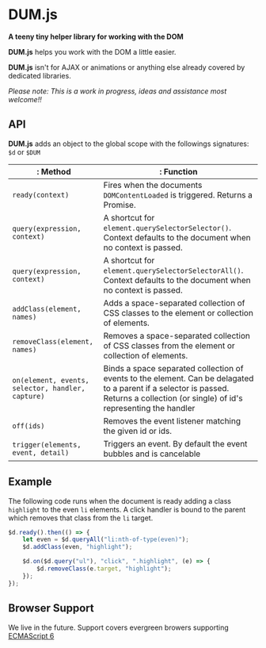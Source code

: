 # DUM.js
**A teeny tiny helper library for working with the DOM**

**DUM.js** helps you work with the DOM a little easier. 

**DUM.js** isn't for AJAX or animations or anything else already covered by dedicated libraries.

*Please note: This is a work in progress, ideas and assistance most welcome!!*

## API

**DUM.js** adds an object to the global scope with the followings signatures: `$d` or `$DUM`

|: Method                              |: Function |
|--------------------------------------|----------|
| `ready(context)` | Fires when the documents `DOMContentLoaded` is triggered. Returns a Promise.|
| `query(expression, context)` | A shortcut for `element.querySelectorSelector()`. Context defaults to the document when no context is passed.|
| `query(expression, context)` | A shortcut for `element.querySelectorSelectorAll()`. Context defaults to the document when no context is passed.|
|`addClass(element, names)`| Adds a space-separated collection of CSS classes to the element or collection of elements.|
|`removeClass(element, names)`| Removes a space-separated collection of CSS classes from the element  or collection of elements.|
|`on(element, events, selector, handler, capture)`| Binds a space separated collection of events to the element. Can be delagated to a parent if a selector is passed. Returns a collection (or single) of id's representing the handler|
|`off(ids)`| Removes the event listener matching the given id or ids.|
|`trigger(elements, event, detail)`|Triggers an event. By default the event bubbles and is cancelable|


## Example

The following code runs when the document is ready adding a class `highlight` to the even `li` elements. A click handler is bound to the parent which removes that class from the `li` target.

``` js
$d.ready().then(() => {
    let even = $d.queryAll("li:nth-of-type(even)");
    $d.addClass(even, "highlight");

    $d.on($d.query("ul"), "click", ".highlight", (e) => {
        $d.removeClass(e.target, "highlight");
    });
});
```

## Browser Support

We live in the future. Support covers evergreen browers supporting [ECMAScript 6](http://www.ecma-international.org/ecma-262/6.0/index.html)
